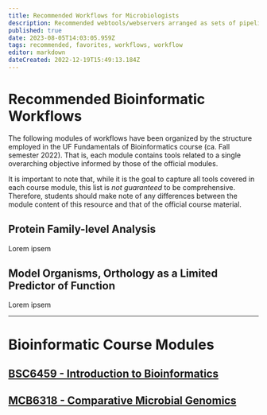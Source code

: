 ```yaml
---
title: Recommended Workflows for Microbiologists
description: Recommended webtools/webservers arranged as sets of pipelines designed to improve accessibility, reproducibility, and useability of bioinformatics approaches with the experimental microbiologist in mind.
published: true
date: 2023-08-05T14:03:05.959Z
tags: recommended, favorites, workflows, workflow
editor: markdown
dateCreated: 2022-12-19T15:49:13.184Z
---
```


# Recommended Bioinformatic Workflows
The following modules of workflows have been organized by the structure employed in the UF Fundamentals of Bioinformatics course (ca. Fall semester 2022). That is, each module contains tools related to a single overarching objective informed by those of the official modules. 

It is important to note that, while it is the goal to capture all tools covered in each course module, this list is *not guaranteed* to be comprehensive. Therefore, students should make note of any differences between the module content of this resource and that of the official course material.


## Protein Family-level Analysis
Lorem ipsem
## Model Organisms, Orthology as a Limited Predictor of Function
Lorem ipsem

---

# Bioinformatic Course Modules

## [BSC6459 - Introduction to Bioinformatics]()


## [MCB6318 - Comparative Microbial Genomics](/recommended-workflows/MCB6318)

